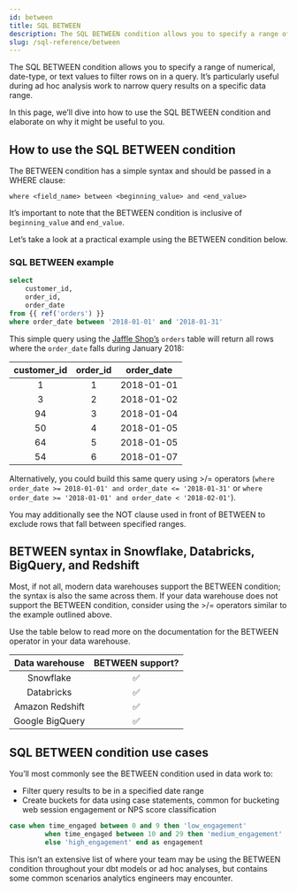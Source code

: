 ```yaml
---
id: between
title: SQL BETWEEN
description: The SQL BETWEEN condition allows you to specify a range of numerical, date-type, or text values to filter rows on in a query.
slug: /sql-reference/between
---
```


<head>
    <title>Working with the SQL BETWEEN operator</title>
</head>

The SQL BETWEEN condition allows you to specify a range of numerical, date-type, or text values to filter rows on in a query. It’s particularly useful during ad hoc analysis work to narrow query results on a specific data range.

In this page, we’ll dive into how to use the SQL BETWEEN condition and elaborate on why it might be useful to you.

## How to use the SQL BETWEEN condition

The BETWEEN condition has a simple syntax and should be passed in a WHERE clause:

`where <field_name> between <beginning_value> and <end_value>`

It’s important to note that the BETWEEN condition is inclusive of `beginning_value` and `end_value`.

Let’s take a look at a practical example using the BETWEEN condition  below.

### SQL BETWEEN example

```sql
select
    customer_id,
    order_id,
    order_date
from {{ ref('orders') }}
where order_date between '2018-01-01' and '2018-01-31'
```

This simple query using the [Jaffle Shop’s](https://github.com/dbt-labs/jaffle_shop) `orders` table  will return all rows where the `order_date` falls during January 2018:

| **customer_id** | **order_id** | **order_date** |
|:---:|:---:|:---:|
| 1 | 1 | 2018-01-01 |
| 3 | 2 | 2018-01-02 |
| 94 | 3 | 2018-01-04 |
| 50 | 4 | 2018-01-05 |
| 64 | 5 | 2018-01-05 |
| 54 | 6 | 2018-01-07 |

Alternatively, you could build this same query using >/= operators (`where order_date >= 2018-01-01' and order_date <= '2018-01-31'` or `where order_date >= '2018-01-01' and order_date < '2018-02-01'`).

You may additionally see the NOT clause used in front of BETWEEN to exclude rows that fall between specified ranges.

## BETWEEN syntax in Snowflake, Databricks, BigQuery, and Redshift

Most, if not all, modern data warehouses support the BETWEEN condition; the syntax is also the same across them. If your data warehouse does not support the BETWEEN condition, consider using the >/= operators similar to the example outlined above.

Use the table below to read more on the documentation for the BETWEEN operator in your data warehouse.

| **Data warehouse** | **BETWEEN support?** |
|:---:|:---:|
| Snowflake | ✅ |
| Databricks | ✅ |
| Amazon Redshift | ✅ |
| Google BigQuery | ✅ |

## SQL BETWEEN condition use cases

You’ll most commonly see the BETWEEN condition used in data work to:
- Filter query results to be in a specified date range
- Create buckets for data using case statements, common for bucketing web session engagement or NPS score classification

```sql
case when time_engaged between 0 and 9 then 'low_engagement'
         when time_engaged between 10 and 29 then 'medium_engagement'
         else 'high_engagement' end as engagement

```

This isn’t an extensive list of where your team may be using the BETWEEN condition throughout your dbt models or ad hoc analyses, but contains some common scenarios analytics engineers may encounter.